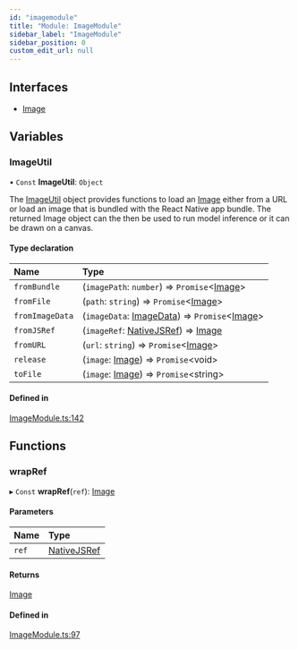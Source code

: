 ```yaml
---
id: "imagemodule"
title: "Module: ImageModule"
sidebar_label: "ImageModule"
sidebar_position: 0
custom_edit_url: null
---
```


## Interfaces

- [Image](../interfaces/imagemodule.image.md)

## Variables

### ImageUtil

• `Const` **ImageUtil**: `Object`

The [ImageUtil](imagemodule.md#imageutil) object provides functions to load an [Image](../interfaces/imagemodule.image.md) either from
a URL or load an image that is bundled with the React Native app bundle. The
returned Image object can the then be used to run model inference or it can
be drawn on a canvas.

#### Type declaration

| Name | Type |
| :------ | :------ |
| `fromBundle` | (`imagePath`: `number`) => `Promise`<[Image](../interfaces/imagemodule.image.md)\> |
| `fromFile` | (`path`: `string`) => `Promise`<[Image](../interfaces/imagemodule.image.md)\> |
| `fromImageData` | (`imageData`: [ImageData](../interfaces/canvasview.imagedata.md)) => `Promise`<[Image](../interfaces/imagemodule.image.md)\> |
| `fromJSRef` | (`imageRef`: [NativeJSRef](../interfaces/nativejsref.nativejsref-1.md)) => [Image](../interfaces/imagemodule.image.md) |
| `fromURL` | (`url`: `string`) => `Promise`<[Image](../interfaces/imagemodule.image.md)\> |
| `release` | (`image`: [Image](../interfaces/imagemodule.image.md)) => `Promise`<void\> |
| `toFile` | (`image`: [Image](../interfaces/imagemodule.image.md)) => `Promise`<string\> |

#### Defined in

[ImageModule.ts:142](https://github.com/pytorch/live/blob/22d378f/react-native-pytorch-core/src/ImageModule.ts#L142)

## Functions

### wrapRef

▸ `Const` **wrapRef**(`ref`): [Image](../interfaces/imagemodule.image.md)

#### Parameters

| Name | Type |
| :------ | :------ |
| `ref` | [NativeJSRef](../interfaces/nativejsref.nativejsref-1.md) |

#### Returns

[Image](../interfaces/imagemodule.image.md)

#### Defined in

[ImageModule.ts:97](https://github.com/pytorch/live/blob/22d378f/react-native-pytorch-core/src/ImageModule.ts#L97)
